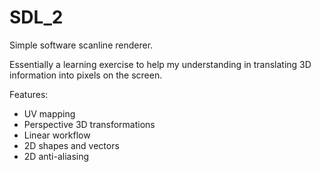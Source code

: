 # SDL_2

Simple software scanline renderer.

Essentially a learning exercise to help my understanding in translating 3D information into pixels on the screen.

Features:
 - UV mapping
 - Perspective 3D transformations
 - Linear workflow
 - 2D shapes and vectors
 - 2D anti-aliasing
